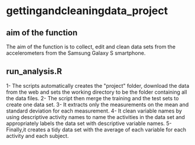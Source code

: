 # gettingandcleaningdata_project

## aim of the function
The aim of the function is to collect, edit and clean data sets from the accelerometers from the Samsung Galaxy S smartphone. 

## run_analysis.R 
1- The scripts automatically creates the "project" folder, download the data from the web and sets the working directory to be the folder containing all the data files. 
2- The script then merge the training and the test sets to create one data set.
3- It extracts only the measurements on the mean and standard deviation for each measurement.
4- It clean variable names by using descriptive activity names to name the activities in the data set and appropriately labels the data set with descriptive variable names.
5- Finally,it creates a  tidy data set with the average of each variable for each activity and each subject.

